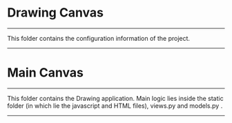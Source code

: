 # Drawing Canvas
--------------

This folder contains the configuration information of the project.

--------------
# Main Canvas
--------------

This folder contains the Drawing application. Main logic lies
inside the static folder (in which lie the javascript and
HTML files), views.py and models.py . 

--------------
